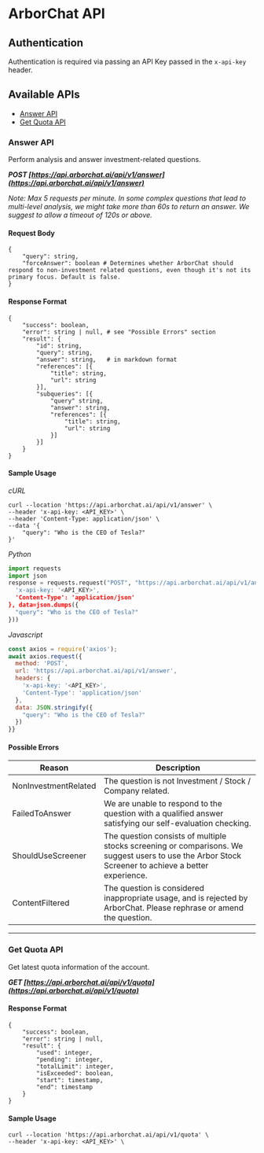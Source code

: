 # ArborChat API

## Authentication
Authentication is required via passing an API Key passed in the `x-api-key` header.

## Available APIs
- [Answer API](#answer-api) 
- [Get Quota API](#get-quota-api)

### Answer API 

Perform analysis and answer investment-related questions.

***POST [https://api.arborchat.ai/api/v1/answer](https://api.arborchat.ai/api/v1/answer)***

*Note: Max 5 requests per minute. In some complex questions that lead to multi-level analysis, we might take more than 60s to return an answer. We suggest to allow a timeout of 120s or above.* 

#### Request Body
```
{
    "query": string,
    "forceAnswer": boolean # Determines whether ArborChat should respond to non-investment related questions, even though it's not its primary focus. Default is false.
}
```

#### Response Format
```
{
    "success": boolean,
    "error": string | null, # see "Possible Errors" section
    "result": {
        "id": string,
        "query": string,
        "answer": string,   # in markdown format
        "references": [{
            "title": string,
            "url": string
        }],
        "subqueries": [{
            "query" string,
            "answer": string,
            "references": [{
                "title": string,
                "url": string
            }]
        }]
    }
}
```

#### Sample Usage
*cURL*
```curl
curl --location 'https://api.arborchat.ai/api/v1/answer' \
--header 'x-api-key: <API_KEY>' \
--header 'Content-Type: application/json' \
--data '{
    "query": "Who is the CEO of Tesla?"
}'
```

*Python*
```python
import requests
import json
response = requests.request("POST", "https://api.arborchat.ai/api/v1/answer", headers={
  'x-api-key: '<API_KEY>',
  'Content-Type': 'application/json'
}, data=json.dumps({
  "query": "Who is the CEO of Tesla?"
}))
```

*Javascript*
```javascript
const axios = require('axios');
await axios.request({
  method: 'POST',
  url: 'https://api.arborchat.ai/api/v1/answer',
  headers: { 
    'x-api-key: '<API_KEY>', 
    'Content-Type': 'application/json'
  },
  data: JSON.stringify({
    "query": "Who is the CEO of Tesla?"
  })
}}
```

#### Possible Errors
| Reason | Description |
| --- | --- |
| NonInvestmentRelated | The question is not Investment / Stock / Company related. |
| FailedToAnswer | We are unable to respond to the question with a qualified answer satisfying our self-evaluation checking. |
| ShouldUseScreener | The question consists of multiple stocks screening or comparisons. We suggest users to use the Arbor Stock Screener to achieve a better experience. | 
| ContentFiltered | The question is considered inappropriate usage, and is rejected by ArborChat. Please rephrase or amend the question. |

---

### Get Quota API

Get latest quota information of the account.

***GET [https://api.arborchat.ai/api/v1/quota](https://api.arborchat.ai/api/v1/quota)***

#### Response Format
```
{
    "success": boolean,
    "error": string | null,
    "result": {
        "used": integer,
        "pending": integer,
        "totalLimit": integer, 
        "isExceeded": boolean,
        "start": timestamp,
        "end": timestamp
    }
}
```

#### Sample Usage
```curl
curl --location 'https://api.arborchat.ai/api/v1/quota' \
--header 'x-api-key: <API_KEY>' \
```
